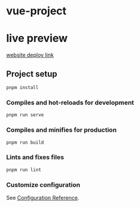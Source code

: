 # vue-project
# live preview
[website deploy link](https://3rd-semeseter-vue-exam-3kha-28l3xzb0l-tinuboroni.vercel.app/)
## Project setup
```
pnpm install
```

### Compiles and hot-reloads for development
```
pnpm run serve
```

### Compiles and minifies for production
```
pnpm run build
```

### Lints and fixes files
```
pnpm run lint
```

### Customize configuration
See [Configuration Reference](https://cli.vuejs.org/config/).
